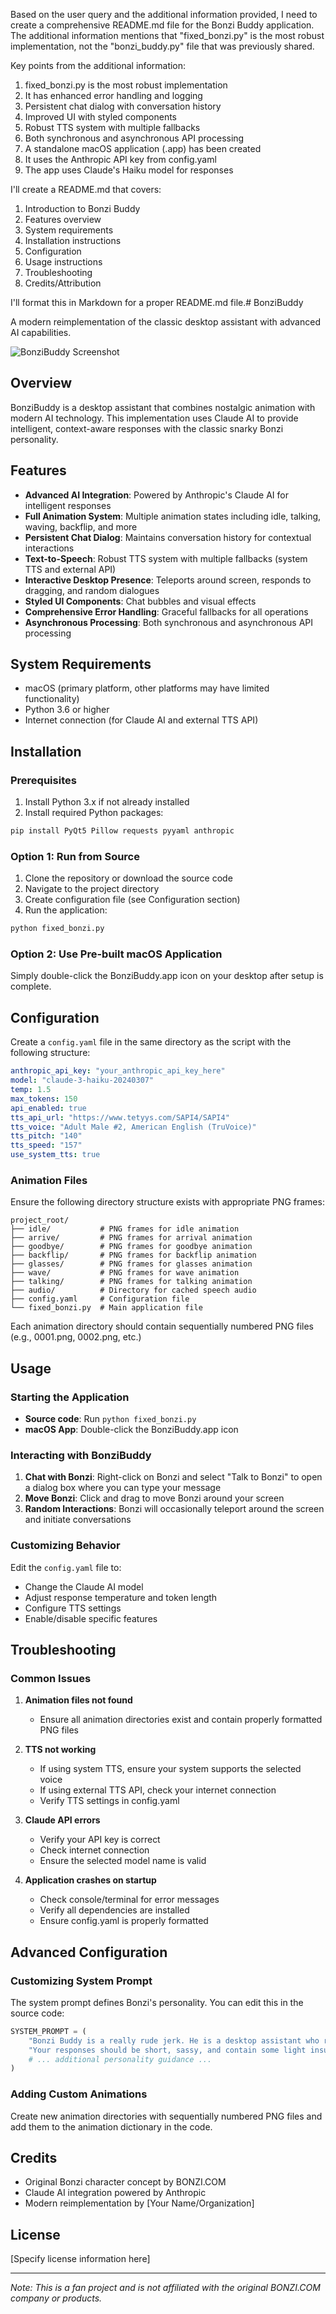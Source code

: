 <think>Based on the user query and the additional information provided, I need to create a comprehensive README.md file for the Bonzi Buddy application. The additional information mentions that "fixed_bonzi.py" is the most robust implementation, not the "bonzi_buddy.py" file that was previously shared. 

Key points from the additional information:
1. fixed_bonzi.py is the most robust implementation
2. It has enhanced error handling and logging
3. Persistent chat dialog with conversation history
4. Improved UI with styled components
5. Robust TTS system with multiple fallbacks
6. Both synchronous and asynchronous API processing
7. A standalone macOS application (.app) has been created
8. It uses the Anthropic API key from config.yaml
9. The app uses Claude's Haiku model for responses

I'll create a README.md that covers:
1. Introduction to Bonzi Buddy
2. Features overview
3. System requirements
4. Installation instructions
5. Configuration
6. Usage instructions
7. Troubleshooting
8. Credits/Attribution

I'll format this in Markdown for a proper README.md file.</think># BonziBuddy

A modern reimplementation of the classic desktop assistant with advanced AI capabilities.

![BonziBuddy Screenshot](https://placeholder-for-bonzi-screenshot.png)

## Overview

BonziBuddy is a desktop assistant that combines nostalgic animation with modern AI technology. This implementation uses Claude AI to provide intelligent, context-aware responses with the classic snarky Bonzi personality.

## Features

- **Advanced AI Integration**: Powered by Anthropic's Claude AI for intelligent responses
- **Full Animation System**: Multiple animation states including idle, talking, waving, backflip, and more
- **Persistent Chat Dialog**: Maintains conversation history for contextual interactions
- **Text-to-Speech**: Robust TTS system with multiple fallbacks (system TTS and external API)
- **Interactive Desktop Presence**: Teleports around screen, responds to dragging, and random dialogues
- **Styled UI Components**: Chat bubbles and visual effects
- **Comprehensive Error Handling**: Graceful fallbacks for all operations
- **Asynchronous Processing**: Both synchronous and asynchronous API processing

## System Requirements

- macOS (primary platform, other platforms may have limited functionality)
- Python 3.6 or higher
- Internet connection (for Claude AI and external TTS API)

## Installation

### Prerequisites

1. Install Python 3.x if not already installed
2. Install required Python packages:

```bash
pip install PyQt5 Pillow requests pyyaml anthropic
```

### Option 1: Run from Source

1. Clone the repository or download the source code
2. Navigate to the project directory
3. Create configuration file (see Configuration section)
4. Run the application:

```bash
python fixed_bonzi.py
```

### Option 2: Use Pre-built macOS Application

Simply double-click the BonziBuddy.app icon on your desktop after setup is complete.

## Configuration

Create a `config.yaml` file in the same directory as the script with the following structure:

```yaml
anthropic_api_key: "your_anthropic_api_key_here"
model: "claude-3-haiku-20240307"
temp: 1.5
max_tokens: 150
api_enabled: true
tts_api_url: "https://www.tetyys.com/SAPI4/SAPI4"
tts_voice: "Adult Male #2, American English (TruVoice)"
tts_pitch: "140"
tts_speed: "157"
use_system_tts: true
```

### Animation Files

Ensure the following directory structure exists with appropriate PNG frames:

```
project_root/
├── idle/           # PNG frames for idle animation
├── arrive/         # PNG frames for arrival animation
├── goodbye/        # PNG frames for goodbye animation
├── backflip/       # PNG frames for backflip animation
├── glasses/        # PNG frames for glasses animation
├── wave/           # PNG frames for wave animation
├── talking/        # PNG frames for talking animation
├── audio/          # Directory for cached speech audio
├── config.yaml     # Configuration file
└── fixed_bonzi.py  # Main application file
```

Each animation directory should contain sequentially numbered PNG files (e.g., 0001.png, 0002.png, etc.)

## Usage

### Starting the Application

- **Source code**: Run `python fixed_bonzi.py`
- **macOS App**: Double-click the BonziBuddy.app icon

### Interacting with BonziBuddy

1. **Chat with Bonzi**: Right-click on Bonzi and select "Talk to Bonzi" to open a dialog box where you can type your message
2. **Move Bonzi**: Click and drag to move Bonzi around your screen
3. **Random Interactions**: Bonzi will occasionally teleport around the screen and initiate conversations

### Customizing Behavior

Edit the `config.yaml` file to:
- Change the Claude AI model
- Adjust response temperature and token length
- Configure TTS settings
- Enable/disable specific features

## Troubleshooting

### Common Issues

1. **Animation files not found**
   - Ensure all animation directories exist and contain properly formatted PNG files

2. **TTS not working**
   - If using system TTS, ensure your system supports the selected voice
   - If using external TTS API, check your internet connection
   - Verify TTS settings in config.yaml

3. **Claude API errors**
   - Verify your API key is correct
   - Check internet connection
   - Ensure the selected model name is valid

4. **Application crashes on startup**
   - Check console/terminal for error messages
   - Verify all dependencies are installed
   - Ensure config.yaml is properly formatted

## Advanced Configuration

### Customizing System Prompt

The system prompt defines Bonzi's personality. You can edit this in the source code:

```python
SYSTEM_PROMPT = (
    "Bonzi Buddy is a really rude jerk. He is a desktop assistant who responds with snark and attitude. "
    "Your responses should be short, sassy, and contain some light insults directed at the user. "
    # ... additional personality guidance ...
)
```

### Adding Custom Animations

Create new animation directories with sequentially numbered PNG files and add them to the animation dictionary in the code.

## Credits

- Original Bonzi character concept by BONZI.COM
- Claude AI integration powered by Anthropic
- Modern reimplementation by [Your Name/Organization]

## License

[Specify license information here]

---

*Note: This is a fan project and is not affiliated with the original BONZI.COM company or products.*
